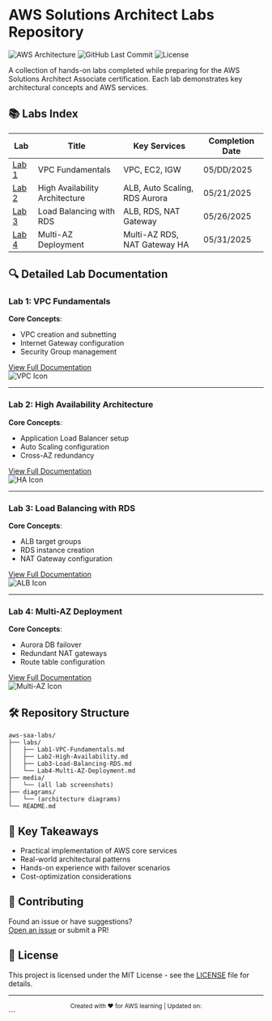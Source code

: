# AWS Solutions Architect Labs Repository

![AWS Architecture](https://img.shields.io/badge/AWS-Certified%20Solutions%20Architect-orange?logo=amazon-aws)
![GitHub Last Commit](https://img.shields.io/github/last-commit/DSTIXX05/My-Learning-Journey)
![License](https://img.shields.io/badge/License-MIT-blue)

A collection of hands-on labs completed while preparing for the AWS Solutions Architect Associate certification. Each lab demonstrates key architectural concepts and AWS services.

## 📚 Labs Index

| Lab                                 | Title                          | Key Services                  | Completion Date |
| ----------------------------------- | ------------------------------ | ----------------------------- | --------------- |
| [Lab 1](https://github.com/DSTIXX05/My-Learning-Journey/blob/main/Architecting%20with%20AWS%20Labs/Lab1.md)    | VPC Fundamentals               | VPC, EC2, IGW                 | 05/DD/2025      |
| [Lab 2](https://github.com/DSTIXX05/My-Learning-Journey/blob/main/Architecting%20with%20AWS%20Labs/Lab2.md)     | High Availability Architecture | ALB, Auto Scaling, RDS Aurora | 05/21/2025      |
| [Lab 3](https://github.com/DSTIXX05/My-Learning-Journey/blob/main/Architecting%20with%20AWS%20Labs/Lab3.md)  | Load Balancing with RDS        | ALB, RDS, NAT Gateway         | 05/26/2025      |
| [Lab 4](https://github.com/DSTIXX05/My-Learning-Journey/blob/main/Architecting%20with%20AWS%20Labs/Lab4.md) | Multi-AZ Deployment            | Multi-AZ RDS, NAT Gateway HA  | 05/31/2025      |

## 🔍 Detailed Lab Documentation

### Lab 1: VPC Fundamentals

<a name="lab-1-vpc-fundamentals"></a>
**Core Concepts**:

- VPC creation and subnetting
- Internet Gateway configuration
- Security Group management

[View Full Documentation](./)  
![VPC Icon](https://img.icons8.com/color/48/000000/amazon-vpc.png)

---

### Lab 2: High Availability Architecture

<a name="lab-2-ha-architecture"></a>
**Core Concepts**:

- Application Load Balancer setup
- Auto Scaling configuration
- Cross-AZ redundancy

[View Full Documentation](./Lab2.md)  
![HA Icon](https://img.icons8.com/color/48/000000/high-availability.png)

---

### Lab 3: Load Balancing with RDS

<a name="lab-3-load-balancing-rds"></a>
**Core Concepts**:

- ALB target groups
- RDS instance creation
- NAT Gateway configuration

[View Full Documentation](./Lab3.md)  
![ALB Icon](https://img.icons8.com/color/48/000000/load-balancer.png)

---

### Lab 4: Multi-AZ Deployment

<a name="lab-4-multi-az-deployment"></a>
**Core Concepts**:

- Aurora DB failover
- Redundant NAT gateways
- Route table configuration

[View Full Documentation](./Lab4.md)  
![Multi-AZ Icon](https://img.icons8.com/color/48/000000/multiple-devices.png)

## 🛠️ Repository Structure

```
aws-saa-labs/
├── labs/
│   ├── Lab1-VPC-Fundamentals.md
│   ├── Lab2-High-Availability.md
│   ├── Lab3-Load-Balancing-RDS.md
│   └── Lab4-Multi-AZ-Deployment.md
├── media/
│   └── (all lab screenshots)
├── diagrams/
│   └── (architecture diagrams)
└── README.md
```

## 📌 Key Takeaways

- Practical implementation of AWS core services
- Real-world architectural patterns
- Hands-on experience with failover scenarios
- Cost-optimization considerations

## 🤝 Contributing

Found an issue or have suggestions?  
[Open an issue](https://github.com/DSTIXX05/My-Learning-Journey/tree/main/Architecting%20with%20AWS%20Labs/issues) or submit a PR!

## 📜 License

This project is licensed under the MIT License - see the [LICENSE](./LICENSE) file for details.

---

<div align="center">
  <sub>Created with ❤️ for AWS learning | Updated on: <script>document.write(new Date().toLocaleDateString());</script></sub>
</div>
```
